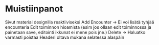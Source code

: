 # Muistiinpanot

Sivut material designilla reaktiiviseksi
Add Encounter -> Ei voi lisätä tyhjää encounteria
Edit toiminnon hioamista (esim jos ollaan edit toiminnossa ja painetaan save, editointi ikkunat ei mene pois jne.)
Delete -> Haluatko varmasti poistaa
Headeri oltava mukana selatessa alaspäin
